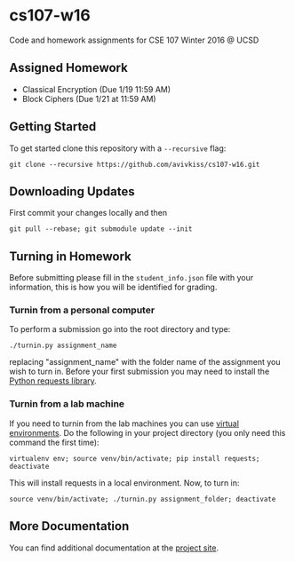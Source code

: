 # cs107-w16
Code and homework assignments for CSE 107 Winter 2016 @ UCSD

## Assigned Homework 

- Classical Encryption (Due 1/19 11:59 AM)
- Block Ciphers (Due 1/21 at 11:59 AM)

## Getting Started
To get started clone this repository with a `--recursive` flag: 

    git clone --recursive https://github.com/avivkiss/cs107-w16.git

## Downloading Updates
First commit your changes locally and then 

    git pull --rebase; git submodule update --init

## Turning in Homework
Before submitting please fill in the `student_info.json` file with your
information, this is how you will be identified for grading.

### Turnin from a personal computer
To perform a submission go into the root directory and type:

    ./turnin.py assignment_name

replacing "assignment_name" with the folder name of the assignment you wish to turn in. Before your first submission you may need to install the 
[Python requests library](http://docs.python-requests.org/en/latest/user/install/).

### Turnin from a lab machine
If you need to turnin from the lab machines you can use [virtual environments](http://docs.python-guide.org/en/latest/dev/virtualenvs/). Do the following in your project directory (you only need this command the first time): 

    virtualenv env; source venv/bin/activate; pip install requests; deactivate

This will install requests in a local environment. Now, to turn in: 

    source venv/bin/activate; ./turnin.py assignment_folder; deactivate 


## More Documentation

You can find additional documentation at the [project site](https://avivkiss.github.io/cs107-w16/index.html).
